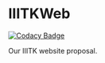 # IIITKWeb
[![Codacy Badge](https://api.codacy.com/project/badge/Grade/7f1e870b0e0141aaa683bcf767ab1668)](https://www.codacy.com?utm_source=github.com&amp;utm_medium=referral&amp;utm_content=Ayush-Rawal/IIITKWeb&amp;utm_campaign=Badge_Grade)

Our IIITK website proposal.
